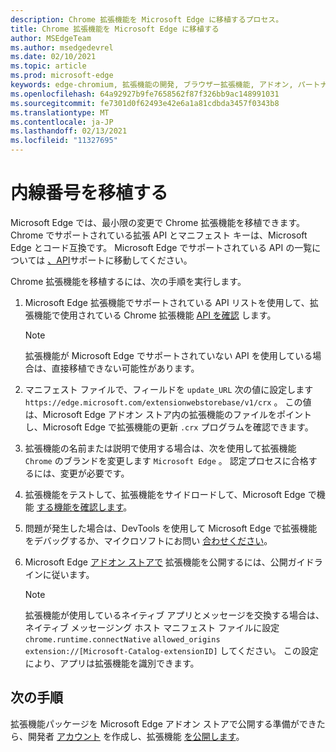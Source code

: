 ```yaml
---
description: Chrome 拡張機能を Microsoft Edge に移植するプロセス。
title: Chrome 拡張機能を Microsoft Edge に移植する
author: MSEdgeTeam
ms.author: msedgedevrel
ms.date: 02/10/2021
ms.topic: article
ms.prod: microsoft-edge
keywords: edge-chromium, 拡張機能の開発, ブラウザー拡張機能, アドオン, パートナー センター, 開発者
ms.openlocfilehash: 64a92927b9fe7658562f87f326bb9ac148991031
ms.sourcegitcommit: fe7301d0f62493e42e6a1a81cdbda3457f0343b8
ms.translationtype: MT
ms.contentlocale: ja-JP
ms.lasthandoff: 02/13/2021
ms.locfileid: "11327695"
---
```

# 内線番号を移植する  

Microsoft Edge では、最小限の変更で Chrome 拡張機能を移植できます。  Chrome でサポートされている拡張 API とマニフェスト キーは、Microsoft Edge とコード互換です。  Microsoft Edge でサポートされている API の一覧については [、API][ExtensionApiSupport]サポートに移動してください。  

Chrome 拡張機能を移植するには、次の手順を実行します。  

1.  Microsoft Edge 拡張機能でサポートされている API リストを使用して、拡張機能で使用されている Chrome 拡張機能 [API を確認][ExtensionApiSupport] します。  
    
    > [!NOTE]
    > 拡張機能が Microsoft Edge でサポートされていない API を使用している場合は、直接移植できない可能性があります。  
    
1.  マニフェスト ファイルで、フィールドを `update_URL` 次の値に設定します `https://edge.microsoft.com/extensionwebstorebase/v1/crx` 。  この値は、Microsoft Edge アドオン ストア内の拡張機能のファイルをポイントし、Microsoft Edge で拡張機能の更新 `.crx` プログラムを確認できます。  
1.  拡張機能の名前または説明で使用する場合は、次を使用して拡張機能 `Chrome` のブランドを変更します `Microsoft Edge` 。  認定プロセスに合格するには、変更が必要です。  
1.  拡張機能をテストして、拡張機能をサイドロードして、Microsoft Edge で機能 [する機能を確認します][ExtensionsGettingStartedExtensionSideloading]。  
1.  問題が発生した場合は、DevTools を使用して Microsoft Edge で拡張機能をデバッグするか、マイクロソフトにお問い [合わせください][mailtoExtensionMicrosoft]。  
1.  Microsoft Edge [アドオン ストアで][ExtensionsPublishPublishExtension] 拡張機能を公開するには、公開ガイドラインに従います。  
    
    > [!NOTE]
    > 拡張機能が使用しているネイティブ アプリとメッセージを交換する場合は、ネイティブ メッセージング ホスト マニフェスト ファイルに設定 `chrome.runtime.connectNative` `allowed_origins` `extension://[Microsoft-Catalog-extensionID]` してください。  この設定により、アプリは拡張機能を識別できます。  
    
## 次の手順  

拡張機能パッケージを Microsoft Edge アドオン ストアで公開する準備ができたら、開発者 [アカウント][ExtensionsPublishCreateDevAccount] を作成し、拡張機能 [を公開します][ExtensionsPublishPublishExtension]。  

<!-- links -->  

[ExtensionApiSupport]: ./api-support.md "API サポート |Microsoft Docs"  
[ExtensionsGettingStartedExtensionSideloading]: ../getting-started/extension-sideloading.md "拡張機能をサイドロード|Microsoft Docs"  
[ExtensionsPublishCreateDevAccount]: ../publish/create-dev-account.md "開発者登録|Microsoft Docs"  
[ExtensionsPublishPublishExtension]: ../publish/publish-extension.md "拡張機能を公開|Microsoft Docs"  

[ChromeDeveloperWebStorePayments]: https://developer.chrome.com/webstore/one_time_payments "1 回払い|Chrome 開発者"  

[mailtoExtensionMicrosoft]: mailto:ext_dev_support@microsoft.com "ext_dev_support@microsoft.com"  
